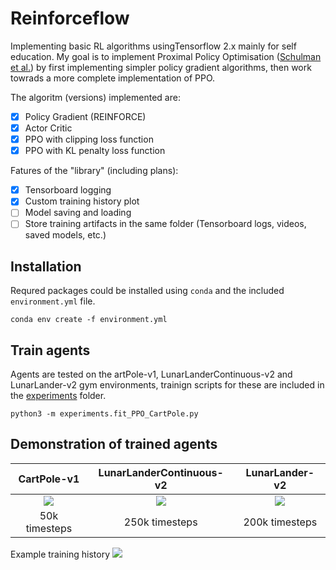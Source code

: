 # Reinforceflow
Implementing basic RL algorithms usingTensorflow 2.x mainly for self education. 
My goal is to implement Proximal Policy Optimisation ([Schulman et al.](https://arxiv.org/abs/1707.06347)) by first implementing simpler policy gradient algorithms,
then work towrads a more complete implementation of PPO.

The algoritm (versions) implemented are: 

- [x] Policy Gradient (REINFORCE)
- [x] Actor Critic
- [x] PPO with clipping loss function
- [x] PPO with KL penalty loss function

Fatures of the "library" (including plans):
- [x] Tensorboard logging
- [x] Custom training history plot
- [ ] Model saving and loading
- [ ] Store training artifacts in the same folder (Tensorboard logs, videos, saved models, etc.) 

## Installation
Requred packages could be installed using `conda` and the included `environment.yml` file.

```conda env create -f environment.yml```

## Train agents 
Agents are tested on the artPole-v1, LunarLanderContinuous-v2 and LunarLander-v2 gym environments, 
trainign scripts for these are included in the [experiments](experiments) folder.

```python3 -m experiments.fit_PPO_CartPole.py```

## Demonstration of trained agents
| CartPole-v1 | LunarLanderContinuous-v2 | LunarLander-v2
| :---------: | :----------------------: | :--------------: 
| ![](demos/PPO_CartPole.gif) | ![](demos/PPO_LunarLanderContinuous.gif) | ![](demos/PPO_LunarLander.gif)
| 50k timesteps | 250k timesteps | 200k timesteps

Example training history
![](demos/PPO_LunarLanderContinuous_TrainingHistory.png)

